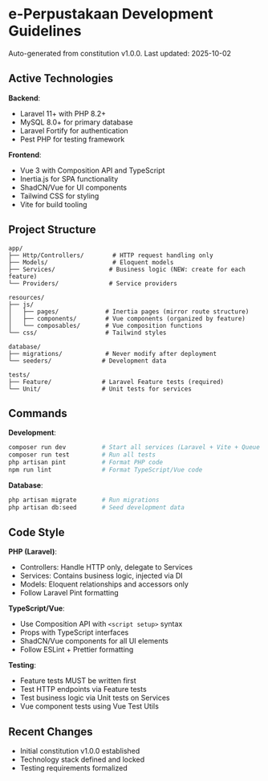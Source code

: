 # e-Perpustakaan Development Guidelines

Auto-generated from constitution v1.0.0. Last updated: 2025-10-02

## Active Technologies

**Backend**:

- Laravel 11+ with PHP 8.2+
- MySQL 8.0+ for primary database
- Laravel Fortify for authentication
- Pest PHP for testing framework

**Frontend**:

- Vue 3 with Composition API and TypeScript
- Inertia.js for SPA functionality
- ShadCN/Vue for UI components
- Tailwind CSS for styling
- Vite for build tooling

## Project Structure

```
app/
├── Http/Controllers/        # HTTP request handling only
├── Models/                  # Eloquent models
├── Services/               # Business logic (NEW: create for each feature)
└── Providers/              # Service providers

resources/
├── js/
│   ├── pages/             # Inertia pages (mirror route structure)
│   ├── components/        # Vue components (organized by feature)
│   └── composables/       # Vue composition functions
└── css/                   # Tailwind styles

database/
├── migrations/            # Never modify after deployment
└── seeders/              # Development data

tests/
├── Feature/              # Laravel Feature tests (required)
└── Unit/                 # Unit tests for services
```

## Commands

**Development**:

```bash
composer run dev          # Start all services (Laravel + Vite + Queue + Logs)
composer run test         # Run all tests
php artisan pint          # Format PHP code
npm run lint              # Format TypeScript/Vue code
```

**Database**:

```bash
php artisan migrate       # Run migrations
php artisan db:seed       # Seed development data
```

## Code Style

**PHP (Laravel)**:

- Controllers: Handle HTTP only, delegate to Services
- Services: Contains business logic, injected via DI
- Models: Eloquent relationships and accessors only
- Follow Laravel Pint formatting

**TypeScript/Vue**:

- Use Composition API with `<script setup>` syntax
- Props with TypeScript interfaces
- ShadCN/Vue components for all UI elements
- Follow ESLint + Prettier formatting

**Testing**:

- Feature tests MUST be written first
- Test HTTP endpoints via Feature tests
- Test business logic via Unit tests on Services
- Vue component tests using Vue Test Utils

## Recent Changes

- Initial constitution v1.0.0 established
- Technology stack defined and locked
- Testing requirements formalized

<!-- MANUAL ADDITIONS START -->
<!-- Add project-specific development notes here -->
<!-- MANUAL ADDITIONS END -->

